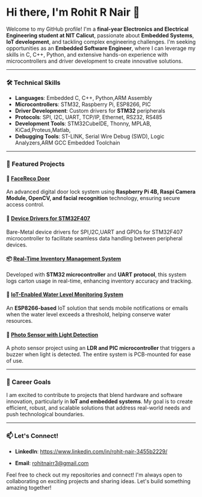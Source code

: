 # Hi there, I'm Rohit R Nair 👋

Welcome to my GitHub profile! I'm a **final-year Electronics and Electrical Engineering student at NIT Calicut**, passionate about **Embedded Systems**, **IoT development**, and tackling complex engineering challenges. I'm seeking opportunities as an **Embedded Software Engineer**, where I can leverage my skills in C, C++, Python, and extensive hands-on experience with microcontrollers and driver development to create innovative solutions.

---

### 🛠 Technical Skills
- **Languages**: Embedded C, C++, Python,ARM Assembly
- **Microcontrollers**: STM32, Raspberry Pi, ESP8266, PIC
- **Driver Development**: Custom drivers for **STM32** peripherals
- **Protocols**: SPI, I2C, UART, TCP/IP, Ethernet, RS232, RS485
- **Development Tools**: STM32CubeIDE, Thonny, MPLAB, KiCad,Proteus,Matlab,
- **Debugging Tools**: ST-LINK, Serial Wire Debug (SWD), Logic Analyzers,ARM GCC Embedded Toolchain

---

### 🌟 Featured Projects

#### 📸 [FaceReco Door](https://github.com/your-repo-link)
An advanced digital door lock system using **Raspberry Pi 4B, Raspi Camera Module, OpenCV, and facial recognition** technology, ensuring secure access control.

#### 📸 [Device Drivers for STM32F407](https://github.com/your-repo-link)
Bare-Metal device drivers for SPI,I2C,UART and GPIOs for STM32F407 microcontroller to facilitate seamless data handling between peripheral devices.

#### 📦 [Real-Time Inventory Management System](https://github.com/your-repo-link)
Developed with **STM32 microcontroller** and **UART protocol**, this system logs carton usage in real-time, enhancing inventory accuracy and tracking.

#### 🌊 [IoT-Enabled Water Level Monitoring System](https://github.com/your-repo-link)
An **ESP8266-based** IoT solution that sends mobile notifications or emails when the water level exceeds a threshold, helping conserve water resources.

#### 🔆 [Photo Sensor with Light Detection](https://github.com/your-repo-link)
A photo sensor project using an **LDR and PIC microcontroller** that triggers a buzzer when light is detected. The entire system is PCB-mounted for ease of use.

---

### 🎯 Career Goals

I am excited to contribute to projects that blend hardware and software innovation, particularly in **IoT and embedded systems**. My goal is to create efficient, robust, and scalable solutions that address real-world needs and push technological boundaries.

---

### 📫 Let's Connect!
- **LinkedIn**: https://www.linkedin.com/in/rohit-nair-3455b2229/

- **Email**: rohitnairr3@gmail.com

Feel free to check out my repositories and connect! I'm always open to collaborating on exciting projects and sharing ideas. Let's build something amazing together!

